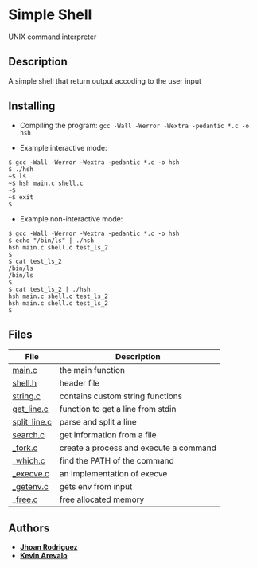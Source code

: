 # Simple Shell

UNIX command interpreter

## Description

A simple shell that return output accoding to the user input

## Installing

* Compiling the program: `gcc -Wall -Werror -Wextra -pedantic *.c -o hsh`

* Example interactive mode:
```
$ gcc -Wall -Werror -Wextra -pedantic *.c -o hsh
$ ./hsh
~$ ls
~$ hsh main.c shell.c
~$
~$ exit
$
```
* Example non-interactive mode:
```
$ gcc -Wall -Werror -Wextra -pedantic *.c -o hsh
$ echo "/bin/ls" | ./hsh
hsh main.c shell.c test_ls_2
$
$ cat test_ls_2
/bin/ls
/bin/ls
$
$ cat test_ls_2 | ./hsh
hsh main.c shell.c test_ls_2
hsh main.c shell.c test_ls_2
$
```
## Files

|   **File**   |   **Description**   |
| -------------- | --------------------- |
| [main.c](./main.c) | the main function |
| [shell.h](./shell.h) | header file |
| [string.c](./string.c) | contains custom string functions |
| [get_line.c](./get_line.c) |function to get a line from stdin |
| [split_line.c](./split_line.c) | parse and split a line |
| [search.c](./search.c) | get information from a file |
| [_fork.c](./_fork.c) | create a process and execute a command |
| [_which.c](./_which.c) | find the PATH of the command |
| [_execve.c](./_execve.c) | an implementation of execve |
| [_getenv.c](./_getenv.c) | gets env from input |
| [_free.c](./_free.c) | free allocated memory |

## Authors

* [**Jhoan Rodriguez**](https://github.com/JhoanRodriguez)
* [**Kevin Arevalo**](https://github.com/Kev0417)
